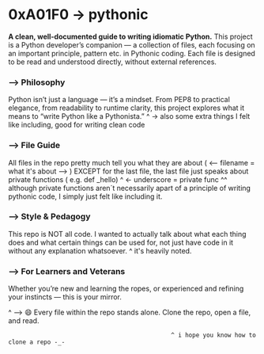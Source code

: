 
# 0xA01F0 -> pythonic #

__A clean, well-documented guide to writing idiomatic Python.__ This project is a Python developer’s companion — a collection of files, each focusing on an important principle, pattern etc. in Pythonic coding. Each file is designed to be read and understood directly, without external references.



### --> Philosophy

Python isn’t just a language — it’s a mindset. From PEP8 to practical elegance, from readability to runtime clarity, this project explores what it means to “write Python like a Pythonista.”
                                            ^ -> also some extra things I felt like including, good for writing clean code



### --> File Guide

All files in the repo pretty much tell you what they are about ( <-- filename = what it's about --> ) EXCEPT for the last file, the last file just speaks about private functions ( e.g. def _hello)
                                                                                                                                                                                             ^ <- underscore = private func
^^ although private functions aren´t necessarily apart of a principle of writing pythonic code, I simply just felt like including it.

### --> Style & Pedagogy

This repo is NOT all code. I wanted to actually talk about what each thing does and what certain things can be used for, not just have code in it without any explanation whatsoever. 
             ^ it's heavily noted.



### --> For Learners and Veterans

Whether you’re new and learning the ropes, or experienced and refining your instincts — this is your mirror.



^ --> 😄 Every file within the repo stands alone. Clone the repo, open a file, and read.

                                                  ^ i hope you know how to clone a repo -_-
